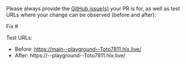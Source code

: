 Please always provide the [GitHub issue(s)](../issues) your PR is for, as well as test URLs where your change can be observed (before and after):

Fix #<gh-issue-id>

Test URLs:
- Before: https://main--playground--Toto7811.hlx.live/
- After: https://<branch>--playground--Toto7811.hlx.live/
